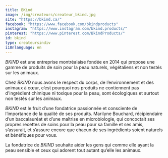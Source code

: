 ```yaml
---
title: BKind
image: /img/createurs/createur_bkind.jpg
site: "https://bkind.ca/"
facebook: "https://www.facebook.com/bkindproducts"
instagram: "https://www.instagram.com/bkind.products/"
pinterest: "https://www.pinterest.com/BkindProducts/"
id: bkind
type: createursindiv
i18nlanguage: en
---
```


*BKIND* est une entreprise montréalaise fondée en 2014 qui propose une gamme de produits de soin pour la peau naturels, végétaliens et non testés sur les animaux. 

Chez *BKIND* nous avons le respect du corps, de l’environnement et des animaux à cœur, c’est pourquoi nos produits ne contiennent pas d'ingrédient chimique ni toxique pour la peau, sont écologiques et surtout non testés sur les animaux.

*BKIND* est le fruit d’une fondatrice passionnée et consciente de l’importance de la qualité de ses produits.
Marilyne Bouchard, récipiendaire d’un baccalauréat et d’une maîtrise en microbiologie, qui concoctait ses propres recettes de soins pour la peau pour sa famille et ses amis, s’assurait, et s’assure encore que chacun de ses ingrédients soient naturels et bénéfiques pour vous.

La fondatrice de *BKIND* souhaite aider les gens qui comme elle ayant la peau sensible et ceux qui adorent tout autant qu’elle les animaux.